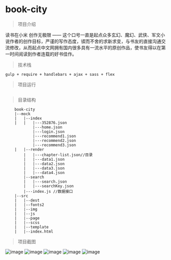 # book-city
>项目介绍

读书在小米 创作无极限 —— 这个口号一直是起点众多玄幻、魔幻、武侠、军文小说作者的创作目标，严谨的写作态度，锲而不舍的求新求变，与书友的直接沟通交流修改，从而起点中文网拥有国内很多具有一流水平的原创作品，使书友得以在第一时间阅读到作者连载的好书佳作。

>技术栈
```
gulp + require + handlebars + ajax + sass + flex
```

>项目运行
```
```

>目录结构
```
    book-city
    |--mock
    |   |--index
    |   |   |---352876.json
            |---home.json
            |---login.json
            |---recommend1.json
            |---recommend2.json
            |---recommend3.json
    |   |--render
        |   |---chapter-list.json//目录
        |   |---data1.json        
        |   |---data2.json
        |   |---data3.json
        |   |---data4.json
        |--search
        |   |---search.json
        |   |---searchKey.json
        |---index.js //数据接口
    |--src
    |   |--dest
    |   |--fonts2
    |   |--img
    |   |--js
    |   |--page
    |   |--scss
    |   |--template
    |   |--index.html
```
>项目截图

![image](./pic/1.png)
![image](./pic/2.png)
![image](./pic/3.png)
![image](./pic/4.png)
![image](./pic/5.png)
